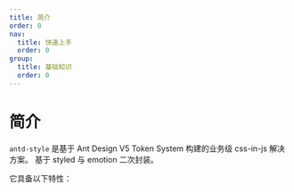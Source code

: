 ```yaml
---
title: 简介
order: 0
nav:
  title: 快速上手
  order: 0
group:
  title: 基础知识
  order: 0
---
```


# 简介

`antd-style` 是基于 Ant Design V5 Token System 构建的业务级 css-in-js 解决方案。 基于 styled 与 emotion 二次封装。

它具备以下特性：

<Features></Feature>
